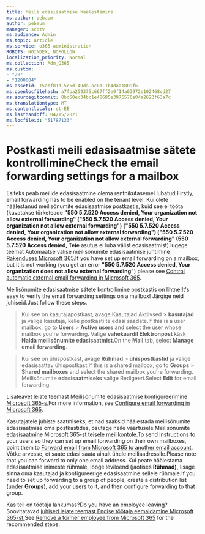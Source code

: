 ```yaml
---
title: Meili edasisaatmise häälestamine
ms.author: pebaum
author: pebaum
manager: scotv
ms.audience: Admin
ms.topic: article
ms.service: o365-administration
ROBOTS: NOINDEX, NOFOLLOW
localization_priority: Normal
ms.collection: Adm_O365
ms.custom:
- "20"
- "1200004"
ms.assetid: 15abf81d-5c5d-49da-ac81-1b4daa1809f6
ms.openlocfilehash: a7fba259375c667ff2e0f14a03972e102468cd27
ms.sourcegitcommit: 8bc60ec34bc1e40685e3976576e04a2623f63a7c
ms.translationtype: MT
ms.contentlocale: et-EE
ms.lasthandoff: 04/15/2021
ms.locfileid: "51787133"
---
```

# <a name="check-the-email-forwarding-settings-for-a-mailbox"></a><span data-ttu-id="21132-102">Postkasti meili edasisaatmise sätete kontrollimine</span><span class="sxs-lookup"><span data-stu-id="21132-102">Check the email forwarding settings for a mailbox</span></span>

<span data-ttu-id="21132-103">Esiteks peab meilide edasisaatmine olema rentnikutasemel lubatud.</span><span class="sxs-lookup"><span data-stu-id="21132-103">Firstly, email forwarding has to be enabled on the tenant level.</span></span> <span data-ttu-id="21132-104">Kui olete häälestanud meilisõnumite edasisaatmise postkastis, kuid see ei tööta (kuvatakse tõrketeade **"550 5.7.520 Access denied, Your organization not allow external forwarding" ("550 5.7.520 Access denied, Your organization not allow external forwarding") ("550 5.7.520 Access denied, Your organization not allow external forwarding") ("550 5.7.520 Access denied, Your organization not allow external forwarding" (550 5.7.520 Access denied, Teie** asutus ei luba välist edasisaatmist) lugege teemat Automaatse välise meilisõnumite edasisaatmise juhtimine [Rakenduses Microsoft 365.](https://docs.microsoft.com/microsoft-365/security/office-365-security/external-email-forwarding?view=o365-worldwide)</span><span class="sxs-lookup"><span data-stu-id="21132-104">If you have set up email forwarding on a mailbox, but it is not working (you get an error **"550 5.7.520 Access denied, Your organization does not allow external forwarding"**) please see [Control automatic external email forwarding in Microsoft 365](https://docs.microsoft.com/microsoft-365/security/office-365-security/external-email-forwarding?view=o365-worldwide).</span></span>

<span data-ttu-id="21132-105">Meilisõnumite edasisaatmise sätete kontrollimine postkastis on lihtne!</span><span class="sxs-lookup"><span data-stu-id="21132-105">It's easy to verify the email forwarding settings on a mailbox!</span></span> <span data-ttu-id="21132-106">Järgige neid juhiseid.</span><span class="sxs-lookup"><span data-stu-id="21132-106">Just follow these steps.</span></span>
  
> <span data-ttu-id="21132-107">Kui see on kasutajapostkast,  avage Kasutajad Aktiivsed \> **kasutajad** ja valige kasutaja, kelle postkasti te edasi saadate.</span><span class="sxs-lookup"><span data-stu-id="21132-107">If this is a user mailbox, go to **Users** \> **Active users** and select the user whose mailbox you're forwarding.</span></span> <span data-ttu-id="21132-108">Valige **vahekaardil Elektronpost** käsk **Halda meilisõnumite edasisaatmist**.</span><span class="sxs-lookup"><span data-stu-id="21132-108">On the **Mail** tab, select **Manage email forwarding**.</span></span>

> <span data-ttu-id="21132-109">Kui see on ühispostkast, avage **Rühmad** \> **ühispostkastid** ja valige edasisaattav ühispostkast.</span><span class="sxs-lookup"><span data-stu-id="21132-109">If this is a shared mailbox, go to **Groups** \> **Shared mailboxes** and select the shared mailbox you're forwarding.</span></span> <span data-ttu-id="21132-110">Meilisõnumite **edasisaatmiseks** valige Redigeeri.</span><span class="sxs-lookup"><span data-stu-id="21132-110">Select **Edit** for email forwarding.</span></span>

<span data-ttu-id="21132-111">Lisateavet leiate teemast [Meilisõnumite edasisaatmise konfigureerimine Microsoft 365-s.](https://docs.microsoft.com/microsoft-365/admin/email/configure-email-forwarding)</span><span class="sxs-lookup"><span data-stu-id="21132-111">For more information, see [Configure email forwarding in Microsoft 365](https://docs.microsoft.com/microsoft-365/admin/email/configure-email-forwarding).</span></span>
  
<span data-ttu-id="21132-112">Kasutajatele juhiste saatmiseks, et nad saaksid häälestada meilisõnumite edasisaatmise oma postkastides, osutage neile väärtusele Meilisõnumite edasisaatmine [Microsoft 365-st teisele meilikontole.](https://support.office.com/article/Forward-email-from-Office-365-to-another-email-account-1ed4ee1e-74f8-4f53-a174-86b748ff6a0e)</span><span class="sxs-lookup"><span data-stu-id="21132-112">To send instructions to your users so they can set up email forwarding on their own mailboxes, point them to [Forward email from Microsoft 365 to another email account](https://support.office.com/article/Forward-email-from-Office-365-to-another-email-account-1ed4ee1e-74f8-4f53-a174-86b748ff6a0e).</span></span> <span data-ttu-id="21132-113">Võtke arvesse, et saate edasi saata ainult ühele meiliaadressile.</span><span class="sxs-lookup"><span data-stu-id="21132-113">Please note that you can forward to only one email address.</span></span> <span data-ttu-id="21132-114">Kui peate häälestama edasisaatmise inimeste rühmale, looge leviloend (jaotises **Rühmad),** lisage sinna oma kasutajad ja konfigureerige edasisaatmine sellele rühmale.</span><span class="sxs-lookup"><span data-stu-id="21132-114">If you need to set up forwarding to a group of people, create a distribution list (under **Groups**), add your users to it, and then configure forwarding to that group.</span></span>
  
<span data-ttu-id="21132-115">Kas teil on töötaja lahkumas?</span><span class="sxs-lookup"><span data-stu-id="21132-115">Do you have an employee leaving?</span></span> <span data-ttu-id="21132-116">Soovitatavad [juhised leiate teemast Endise töötaja eemaldamine Microsoft 365-st.](https://docs.microsoft.com/microsoft-365/admin/add-users/remove-former-employee)</span><span class="sxs-lookup"><span data-stu-id="21132-116">See [Remove a former employee from Microsoft 365](https://docs.microsoft.com/microsoft-365/admin/add-users/remove-former-employee) for the recommended steps.</span></span>